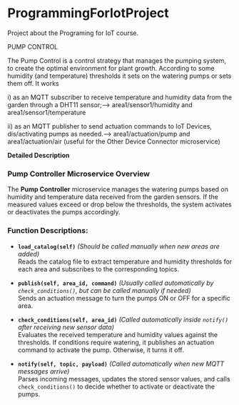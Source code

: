 # ProgrammingForIotProject

Project about the Programing for IoT course.

PUMP CONTROL

The Pump Control is a control strategy that manages the pumping system, to create the
optimal environment for plant growth. According to some humidity (and temperature)
thresholds it sets on the watering pumps or sets them off. It works 

i) as an MQTT subscriber
to receive temperature and humidity data from the garden through a DHT11 sensor;--> area1/sensor1/humidity and area1/sensor1/temperature

ii) as
an MQTT publisher to send actuation commands to IoT Devices, dis/activating pumps as
needed.--> area1/actuation/pump and area1/actuation/air (useful for the Other Device Connector microservice)


**Detailed Description**

### **Pump Controller Microservice Overview**  
The **Pump Controller** microservice manages the watering pumps based on humidity and temperature data received from the garden sensors. If the measured values exceed or drop below the thresholds, the system activates or deactivates the pumps accordingly.  

### **Function Descriptions:**  

- **`load_catalog(self)`** *(Should be called manually when new areas are added)*  
  Reads the catalog file to extract temperature and humidity thresholds for each area and subscribes to the corresponding topics.  

- **`publish(self, area_id, command)`** *(Usually called automatically by `check_conditions()`, but can be called manually if needed)*  
  Sends an actuation message to turn the pumps ON or OFF for a specific area.  

- **`check_conditions(self, area_id)`** *(Called automatically inside `notify()` after receiving new sensor data)*  
  Evaluates the received temperature and humidity values against the thresholds. If conditions require watering, it publishes an actuation command to activate the pump. Otherwise, it turns it off.  

- **`notify(self, topic, payload)`** *(Called automatically when new MQTT messages arrive)*  
  Parses incoming messages, updates the stored sensor values, and calls `check_conditions()` to decide whether to activate or deactivate the pumps.  

